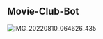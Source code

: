 ## Movie-Club-Bot

![IMG_20220810_064626_435](https://user-images.githubusercontent.com/111290289/184665786-acdbe2aa-5c55-4ded-a7e9-2c266c4f736f.jpg)
